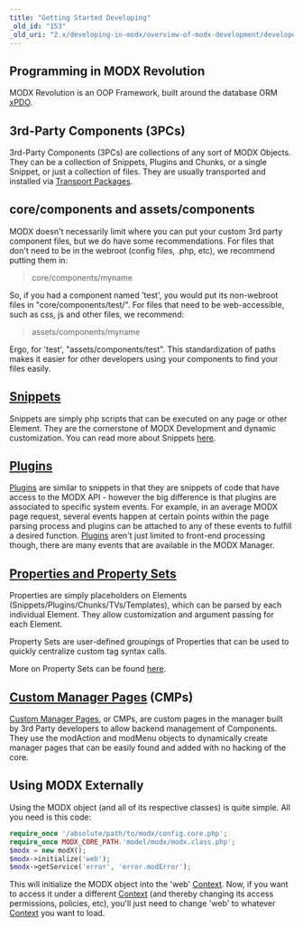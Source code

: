 ```yaml
---
title: "Getting Started Developing"
_old_id: "153"
_old_uri: "2.x/developing-in-modx/overview-of-modx-development/developer-introduction/getting-started-developing"
---
```


## Programming in MODX Revolution

 MODX Revolution is an OOP Framework, built around the database ORM [xPDO](extending-modx/xpdo "Home").

## 3rd-Party Components (3PCs)

 3rd-Party Components (3PCs) are collections of any sort of MODX Objects. They can be a collection of Snippets, Plugins and Chunks, or a single Snippet, or just a collection of files. They are usually transported and installed via [Transport Packages](extending-modx/transport-packages "Transport Packages").

## core/components and assets/components

 MODX doesn't necessarily limit where you can put your custom 3rd party component files, but we do have some recommendations. For files that don't need to be in the webroot (config files, .php, etc), we recommend putting them in:

> core/components/myname

 So, if you had a component named 'test', you would put its non-webroot files in "core/components/test/". For files that need to be web-accessible, such as css, js and other files, we recommend:

> assets/components/myname

 Ergo, for 'test', "assets/components/test". This standardization of paths makes it easier for other developers using your components to find your files easily.

## [Snippets](extending-modx/snippets "Snippets")

 Snippets are simply php scripts that can be executed on any page or other Element. They are the cornerstone of MODX Development and dynamic customization. You can read more about Snippets [here](extending-modx/snippets "Snippets").

## [Plugins](extending-modx/plugins "Plugins")

 [Plugins](extending-modx/plugins "Plugins") are similar to snippets in that they are snippets of code that have access to the MODX API - however the big difference is that plugins are associated to specific system events. For example, in an average MODX page request, several events happen at certain points within the page parsing process and plugins can be attached to any of these events to fulfill a desired function. [Plugins](extending-modx/plugins "Plugins") aren't just limited to front-end processing though, there are many events that are available in the MODX Manager.

## [Properties and Property Sets](building-sites/properties-and-property-sets "Properties and Property Sets")

 Properties are simply placeholders on Elements (Snippets/Plugins/Chunks/TVs/Templates), which can be parsed by each individual Element. They allow customization and argument passing for each Element.

 Property Sets are user-defined groupings of Properties that can be used to quickly centralize custom tag syntax calls.

 More on Property Sets can be found [here](building-sites/properties-and-property-sets "Properties and Property Sets").

## [Custom Manager Pages](extending-modx/custom-manager-pages "Custom Manager Pages") (CMPs)

 [Custom Manager Pages](extending-modx/custom-manager-pages "Custom Manager Pages"), or CMPs, are custom pages in the manager built by 3rd Party developers to allow backend management of Components. They use the modAction and modMenu objects to dynamically create manager pages that can be easily found and added with no hacking of the core.

## Using MODX Externally

 Using the MODX object (and all of its respective classes) is quite simple. All you need is this code:

 ``` php
require_once '/absolute/path/to/modx/config.core.php';
require_once MODX_CORE_PATH.'model/modx/modx.class.php';
$modx = new modX();
$modx->initialize('web');
$modx->getService('error', 'error.modError');
```

 This will initialize the MODX object into the 'web' [Context](building-sites/contexts "Contexts"). Now, if you want to access it under a different [Context](building-sites/contexts "Contexts") (and thereby changing its access permissions, policies, etc), you'll just need to change 'web' to whatever [Context](building-sites/contexts "Contexts") you want to load.
